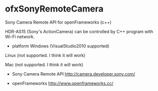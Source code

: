 ofxSonyRemoteCamera
===================

Sony Camera Remote API for openFrameworks (c++)

HDR-AS15 (Sony's ActionCamera) can be controlled by C++ program with Wi-Fi network.

- platform
Windows (VisualStudio2010 supported) 

Linux (not supported. I think it will work) 

Mac (not supported. I think it will work) 

- Sony Camera Remote API
http://camera.developer.sony.com/

- openFrameworks
http://www.openframeworks.cc/

